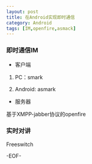 ```yaml
---
layout: post
title: 在Android实现即时通信
category: Android
tags: [IM,openfire,asmack]
---
```


### 即时通信IM

+ 客户端

1. PC：smark

2. Android: asmark

+ 服务器

基于XMPP-jabber协议的openfire

### 实时对讲

Freeswitch

-EOF-
